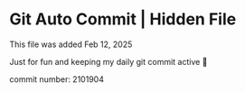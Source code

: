 # Git Auto Commit | Hidden File

This file was added Feb 12, 2025

Just for fun and keeping my daily git commit active 🤪

commit number: 2101904
